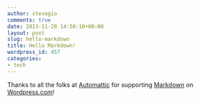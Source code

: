 ```yaml
---
author: stevegio
comments: true
date: 2013-11-20 14:50:10+00:00
layout: post
slug: hello-markdown
title: Hello Markdown!
wordpress_id: 457
categories:
- tech
---
```


Thanks to all the folks at [Automattic](http://automattic.com/) for supporting [Markdown](http://daringfireball.net/projects/markdown/) on [Wordpress.com](http://wordpress.com)!

